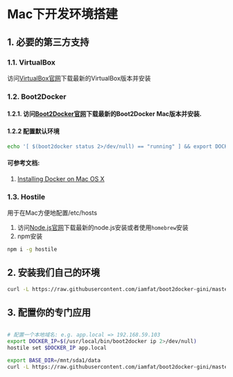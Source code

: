 # Mac下开发环境搭建

## 1. 必要的第三方支持
### 1.1. VirtualBox
访问[VirtualBox官网](https://www.virtualbox.org/wiki/Downloads)下载最新的VirtualBox版本并安装
### 1.2. Boot2Docker
#### 1.2.1. 访问[Boot2Docker官网](http://boot2docker.io)下载最新的Boot2Docker Mac版本并安装.
#### 1.2.2 配置默认环境
```bash
echo '[ $(boot2docker status 2>/dev/null) == "running" ] && export DOCKER_HOST=tcp://$(/usr/local/bin/boot2docker ip 2>/dev/null):2375' >> ~/.profile
```
#### 可参考文档:
1. [Installing Docker on Mac OS X](http://docs.docker.com/installation/mac/)

### 1.3. Hostile
用于在Mac方便地配置/etc/hosts

1. 访问[Node.js官网](http://nodejs.org/download/)下载最新的node.js安装或者使用`homebrew`安装
2. npm安装

```bash
npm i -g hostile
```

## 2. 安装我们自己的环境

```bash
curl -L https://raw.githubusercontent.com/iamfat/boot2docker-gini/master/setup | sh
```

## 3. 配置你的专门应用
```bash

# 配置一个本地域名: e.g. app.local => 192.168.59.103
export DOCKER_IP=$(/usr/local/bin/boot2docker ip 2>/dev/null)
hostile set $DOCKER_IP app.local

export BASE_DIR=/mnt/sda1/data
curl -L https://raw.githubusercontent.com/iamfat/boot2docker-gini/master/nginx-site.conf | boot2docker ssh "sudo cat > $BASE_DIR/etc/nginx/sites-enabled/abc"

```